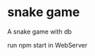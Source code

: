 # snake game
A snake game with db

<!-- legacy: softlink sqlconnect to *your MAMP doc path* if u r hosting with MAMP like me -->

run npm start in WebServer